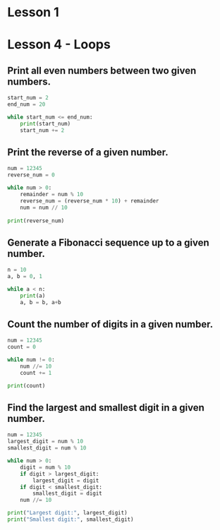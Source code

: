 # Lesson 1

# Lesson 4 - Loops

## Print all even numbers between two given numbers.

```python
start_num = 2
end_num = 20

while start_num <= end_num:
    print(start_num)
    start_num += 2
```
## Print the reverse of a given number.

```python
num = 12345
reverse_num = 0

while num > 0:
    remainder = num % 10
    reverse_num = (reverse_num * 10) + remainder
    num = num // 10
    
print(reverse_num)
```

## Generate a Fibonacci sequence up to a given number.

```python
n = 10
a, b = 0, 1

while a < n:
    print(a)
    a, b = b, a+b
```

## Count the number of digits in a given number.

```python
num = 12345
count = 0

while num != 0:
    num //= 10
    count += 1

print(count)
```

## Find the largest and smallest digit in a given number.

```python
num = 12345
largest_digit = num % 10
smallest_digit = num % 10

while num > 0:
    digit = num % 10
    if digit > largest_digit:
        largest_digit = digit
    if digit < smallest_digit:
        smallest_digit = digit
    num //= 10

print("Largest digit:", largest_digit)
print("Smallest digit:", smallest_digit)
```
